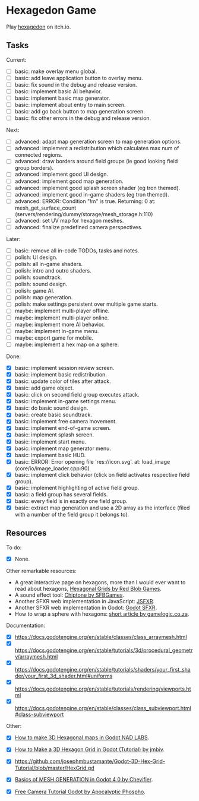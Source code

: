 
# Hexagedon Game

Play [hexagedon](https://kraasch.itch.io/hexagedon) on itch.io.

## Tasks

Current:

 - [ ] basic: make overlay menu global.
 - [ ] basic: add leave application button to overlay menu.
 - [ ] basic: fix sound in the debug and release version.
 - [ ] basic: implement basic AI behavior.
 - [ ] basic: implement basic map generator.
 - [ ] basic: implement about entry to main screen.
 - [ ] basic: add go back button to map generation screen.
 - [ ] basic: fix other errors in the debug and release version.

Next:

 - [ ] advanced: adapt map generation screen to map generation options.
 - [ ] advanced: implement a redistribution which calculates max num of connected regions.
 - [ ] advanced: draw borders around field groups (ie good looking field group borders).
 - [ ] advanced: implement good UI design.
 - [ ] advanced: implement good map generation.
 - [ ] advanced: implement good splash screen shader (eg tron themed).
 - [ ] advanced: implement good in-game shaders (eg tron themed).
 - [ ] advanced: ERROR: Condition "!m" is true. Returning: 0 at: mesh_get_surface_count (servers/rendering/dummy/storage/mesh_storage.h:110)
 - [ ] advanced: set UV map for hexagon meshes.
 - [ ] advanced: finalize predefined camera perspectives.

Later:

 - [ ] basic: remove all in-code TODOs, tasks and notes.
 - [ ] polish: UI design.
 - [ ] polish: all in-game shaders.
 - [ ] polish: intro and outro shaders.
 - [ ] polish: soundtrack.
 - [ ] polish: sound design.
 - [ ] polish: game AI.
 - [ ] polish: map generation.
 - [ ] polish: make settings persistent over multiple game starts.
 - [ ] maybe: implement multi-player offline.
 - [ ] maybe: implement multi-player online.
 - [ ] maybe: implement more AI behavior.
 - [ ] maybe: implement in-game menu.
 - [ ] maybe: export game for mobile.
 - [ ] maybe: implement a hex map on a sphere.

Done:

 - [X] basic: implement session review screen.
 - [X] basic: implement basic redistribution.
 - [X] basic: update color of tiles after attack.
 - [X] basic: add game object.
 - [X] basic: click on second field group executes attack.
 - [X] basic: implement in-game settings menu.
 - [X] basic: do basic sound design.
 - [X] basic: create basic soundtrack.
 - [X] basic: implement free camera movement.
 - [X] basic: implement end-of-game screen.
 - [X] basic: implement splash screen.
 - [X] basic: implement start menu.
 - [X] basic: implement map generator menu.
 - [X] basic: implement basic HUD.
 - [X] basic: ERROR: Error opening file 'res://icon.svg'. at: load_image (core/io/image_loader.cpp:90)
 - [X] basic: implement click behavior (click on field activates respective field group).
 - [X] basic: implement highlighting of active field group.
 - [X] basic: a field group has several fields.
 - [X] basic: every field is in exactly one field group.
 - [X] basic: extract map generation and use a 2D array as the interface (filed with a number of the field group it belongs to).

## Resources

To do:

 - [X] None.

Other remarkable resources:

 * A great interactive page on hexagons, more than I would ever want to read about hexagons, [Hexagonal Grids by Red Blob Games](https://www.redblobgames.com/grids/hexagons/).
 * A sound effect tool: [Chiptone by SFBGames](https://sfbgames.itch.io/chiptone).
 * Another SFXR web implementation in JavaScript: [JSFXR](https://sfxr.me/).
 * Another SFXR web implementation in Godot: [Godot SFXR](https://github.com/tomeyro/godot-sfxr).
 * How to wrap a sphere with hexagons: [short article by gamelogic.co.za](http://gamelogic.co.za/grids/features/examples-that-ship-with-grids/tiling-a-sphere-with-hexes/).

Documentation:

 - [X] https://docs.godotengine.org/en/stable/classes/class_arraymesh.html
 - [X] https://docs.godotengine.org/en/stable/tutorials/3d/procedural_geometry/arraymesh.html
 - [X] https://docs.godotengine.org/en/stable/tutorials/shaders/your_first_shader/your_first_3d_shader.html#uniforms
 - [X] https://docs.godotengine.org/en/stable/tutorials/rendering/viewports.html
 - [X] https://docs.godotengine.org/en/stable/classes/class_subviewport.html#class-subviewport

Other:

 - [X] [How to make 3D Hexagonal maps in Godot NAD LABS](https://www.youtube.com/watch?v=mTvaSnzGRyw).
 - [X] [How to Make a 3D Hexagon Grid in Godot (Tutorial) by jmbiv](https://www.youtube.com/watch?v=3Lt2TfP8WEw).
  - [X] https://github.com/josephmbustamante/Godot-3D-Hex-Grid-Tutorial/blob/master/HexGrid.gd
 - [X] [Basics of MESH GENERATION in Godot 4 0 by Chevifier](https://www.youtube.com/watch?v=8wy_dH9RLI4).
 - [X] [Free Camera Tutorial Godot by Apocalyptic Phospho](https://www.youtube.com/watch?v=QitqbSHEYas).

